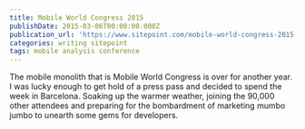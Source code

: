 ```yaml
---
title: Mobile World Congress 2015
publishDate: 2015-03-06T00:00:00.000Z
publication_url: 'https://www.sitepoint.com/mobile-world-congress-2015-roundup/'
categories: writing sitepoint
tags: mobile analysis conference
---
```


The mobile monolith that is Mobile World Congress is over for another year. I was lucky enough to get hold of a press pass and decided to spend the week in Barcelona. Soaking up the warmer weather, joining the 90,000 other attendees and preparing for the bombardment of marketing mumbo jumbo to unearth some gems for developers.
